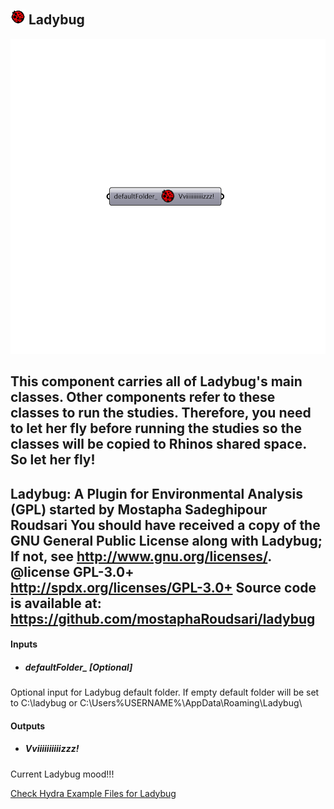 ## ![](../../images/icons/Ladybug.png) Ladybug

![](../../images/components/Ladybug.png)

This component carries all of Ladybug's main classes. Other components refer to these
 classes to run the studies. Therefore, you need to let her fly before running the studies so the
 classes will be copied to Rhinos shared space. So let her fly!
 -
 Ladybug: A Plugin for Environmental Analysis (GPL) started by Mostapha Sadeghipour Roudsari
 You should have received a copy of the GNU General Public License
 along with Ladybug; If not, see <http://www.gnu.org/licenses/>.
 @license GPL-3.0+ <http://spdx.org/licenses/GPL-3.0+>
 Source code is available at: https://github.com/mostaphaRoudsari/ladybug
 -
 

#### Inputs
* ##### defaultFolder_ [Optional]
Optional input for Ladybug default folder.
 If empty default folder will be set to C:\ladybug or C:\Users\%USERNAME%\AppData\Roaming\Ladybug\

#### Outputs
* ##### Vviiiiiiiiiizzz!
Current Ladybug mood!!!


[Check Hydra Example Files for Ladybug](https://hydrashare.github.io/hydra/index.html?keywords=Ladybug_Ladybug)